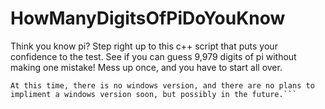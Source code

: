 # HowManyDigitsOfPiDoYouKnow
Think you know pi? Step right up to this c++ script that puts your confidence to the test. See if you can guess 9,979 digits of pi without making one mistake! Mess up once, and you have to start all over.

```
At this time, there is no windows version, and there are no plans to impliment a windows version soon, but possibly in the future.```
